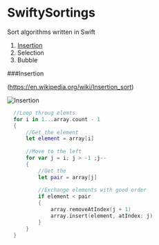 # SwiftySortings
Sort algorithms written in Swift

1. [Insertion](###Insertion)
2. Selection
3. Bubble

###Insertion

(https://en.wikipedia.org/wiki/Insertion_sort)

![Insertion](https://upload.wikimedia.org/wikipedia/commons/0/0f/Insertion-sort-example-300px.gif)
```swift
  //Loop throug elemts
  for i in 1...array.count - 1
  {
      //Get the element
      let element = array[i]
      
      //Move to the left
      for var j = i; j > -1 ;j--
      {
          //Get the
          let pair = array[j]
          
          //Exchange elements with good order
          if element < pair
          {
              array.removeAtIndex(j + 1)
              array.insert(element, atIndex: j)
          }
      }
  }
```


